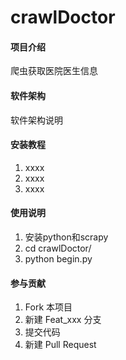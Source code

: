 # crawlDoctor

#### 项目介绍
爬虫获取医院医生信息

#### 软件架构
软件架构说明


#### 安装教程

1. xxxx
2. xxxx
3. xxxx

#### 使用说明

1. 安装python和scrapy
2. cd crawlDoctor/
3. python begin.py

#### 参与贡献

1. Fork 本项目
2. 新建 Feat_xxx 分支
3. 提交代码
4. 新建 Pull Request
